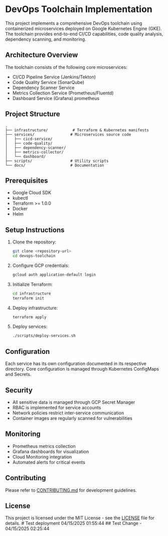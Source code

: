 # DevOps Toolchain Implementation

This project implements a comprehensive DevOps toolchain using containerized microservices deployed on Google Kubernetes Engine (GKE). The toolchain provides end-to-end CI/CD capabilities, code quality analysis, dependency scanning, and monitoring.

## Architecture Overview

The toolchain consists of the following core microservices:

- CI/CD Pipeline Service (Jenkins/Tekton)
- Code Quality Service (SonarQube)
- Dependency Scanner Service
- Metrics Collection Service (Prometheus/Fluentd)
- Dashboard Service (Grafana).prometheus

## Project Structure

```
.
├── infrastructure/           # Terraform & Kubernetes manifests
├── services/                # Microservices source code
│   ├── cicd-service/       
│   ├── code-quality/       
│   ├── dependency-scanner/ 
│   ├── metrics-collector/  
│   └── dashboard/         
├── scripts/                 # Utility scripts
└── docs/                    # Documentation
```

## Prerequisites

- Google Cloud SDK
- kubectl
- Terraform >= 1.0.0
- Docker
- Helm

## Setup Instructions

1. Clone the repository:
   ```bash
   git clone <repository-url>
   cd devops-toolchain
   ```

2. Configure GCP credentials:
   ```bash
   gcloud auth application-default login
   ```

3. Initialize Terraform:
   ```bash
   cd infrastructure
   terraform init
   ```

4. Deploy infrastructure:
   ```bash
   terraform apply
   ```

5. Deploy services:
   ```bash
   ./scripts/deploy-services.sh
   ```

## Configuration

Each service has its own configuration documented in its respective directory. Core configuration is managed through Kubernetes ConfigMaps and Secrets.

## Security

- All sensitive data is managed through GCP Secret Manager
- RBAC is implemented for service accounts
- Network policies restrict inter-service communication
- Container images are regularly scanned for vulnerabilities

## Monitoring

- Prometheus metrics collection
- Grafana dashboards for visualization
- Cloud Monitoring integration
- Automated alerts for critical events

## Contributing

Please refer to [CONTRIBUTING.md](CONTRIBUTING.md) for development guidelines.

## License

This project is licensed under the MIT License - see the [LICENSE](LICENSE) file for details. #   T e s t   d e p l o y m e n t   0 4 / 1 5 / 2 0 2 5   0 1 : 5 5 : 4 4 
 
 # #   T e s t   C h a n g e   -   0 4 / 1 5 / 2 0 2 5   0 2 : 2 5 : 4 4 
 
 